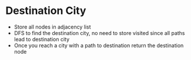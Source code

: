 # Destination City
* Store all nodes in adjacency list
* DFS to find the destination city, no need to store visited since all paths lead to destination city
* Once you reach a city with a path to destination return the destination node